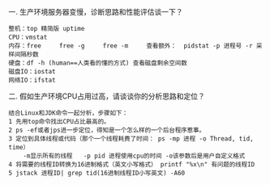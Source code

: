 一. 生产环境服务器变慢，诊断思路和性能评估谈一下？

    整机：top 精简版 uptime
    CPU：vmstat
    内存：free     free -g     free -m     查看额外：  pidstat -p 进程号 -r 采样间隔秒数
    硬盘：df -h (human==人类看的懂的方式) 查看磁盘剩余空间数
    磁盘IO：iostat
    网络IO：ifstat

二. 假如生产环境CPU占用过高，请谈谈你的分析思路和定位？

    结合Linux和JDK命令一起分析，步骤如下：
    1 先用top命令找出CPU占比最高的。
    2 ps -ef或者jps进一步定位，得知是一个怎么样的一个后台程序惹事。
    3 定位到具体线程或代码（那个一个线程耗费了时间： ps -mp 进程 -o Thread, tid, time）
        -m显示所有的线程   -p pid 进程使用cpu的时间 -o该参数后是用户自定义格式
    4 将需要的线程ID转换为16进制格式（英文小写格式） printf "%x\n" 有问题的线程ID
    5 jstack 进程ID| grep tid(16进制线程ID小写英文) -A60

